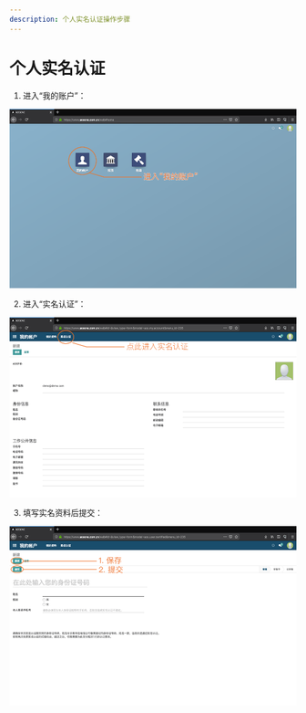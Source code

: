 ```yaml
---
description: 个人实名认证操作步骤
---
```


# 个人实名认证

1. 进入“我的账户”：

![](../../.gitbook/assets/1.png)

2. 进入“实名认证”：

![](../../.gitbook/assets/2.png)

3. 填写实名资料后提交：

![](../../.gitbook/assets/3.png)

